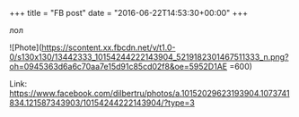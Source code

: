 +++
title = "FB post"
date = "2016-06-22T14:53:30+00:00"
+++

лол

![Phote](https://scontent.xx.fbcdn.net/v/t1.0-0/s130x130/13442333_10154244222143904_5219182301467511333_n.png?oh=0945363d6a6c70aa7e15d91c85cd02f8&oe=5952D1AE =600)


Link: https://www.facebook.com/dilbertru/photos/a.10152029623193904.1073741834.121587343903/10154244222143904/?type=3
